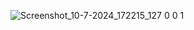 ![Screenshot_10-7-2024_172215_127 0 0 1](https://github.com/Mufeedkm010/To-Do-list/assets/166125773/86c43e88-dfa1-405a-b826-36853146fb82)
